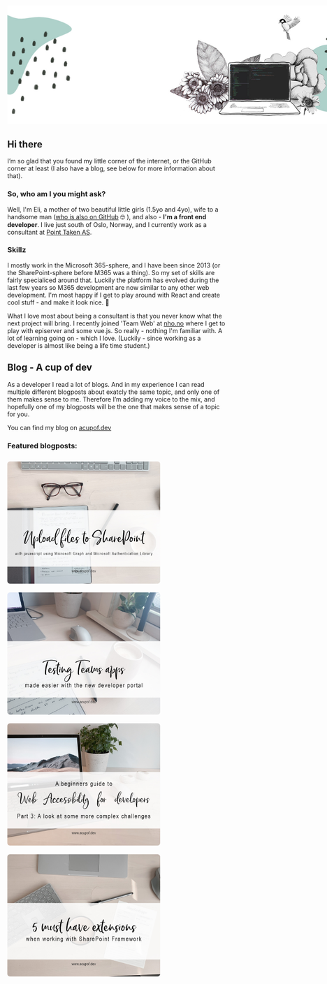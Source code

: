 <img style="max-width:900px" src="./assets/mixed-media-illustration.jpg" />

## Hi there

I’m so glad that you found my little corner of the internet, or the GitHub corner at least (I also have a blog, see below for more information about that).

### So, who am I you might ask? 

Well, I'm Eli, a mother of two beautiful little girls (1.5yo and 4yo), wife to a handsome man ([who is also on GitHub](https://github.com/EspenSchei) 🤓 ), and also - **I'm a front end developer**. I live just south of Oslo, Norway, and I currently work as a consultant at [Point Taken AS](https://pointtaken.no/).

### Skillz
I mostly work in the Microsoft 365-sphere, and I have been since 2013 (or the SharePoint-sphere before M365 was a thing). So my set of skills are fairly specialiced around that. Luckily the platform has evolved during the last few years so M365 development are now similar to any other web development. I'm most happy if I get to play around with React and create cool stuff - and make it look nice. 💁

What I love most about being a consultant is that you never know what the next project will bring. I recently joined 'Team Web' at [nho.no](https://nho.no) where I get to play with episerver and some vue.js. So really - nothing I'm familiar with. A lot of learning going on - which I love. (Luckily - since working as a developer is almost like being a life time student.)

## Blog - A cup of dev
As a developer I read a lot of blogs. And in my experience I can read multiple different blogposts about exatcly the same topic, and only one of them makes sense to me. Therefore I’m adding my voice to the mix, and hopefully one of my blogposts will be the one that makes sense of a topic for you. 

You can find my blog on  [acupof.dev](https://acupof.dev)


### Featured blogposts: 

<a href="https://elischei.com/upload-files-to-sharepoint-with-javascript-using-microsoft-graph/"><img alt="Header image for blogpost 1. You can see part of a keyboard and some glasses. Theres a white area on top with the blogpost heading-text on - 'Upload files to SharePoint with javascript using Microsoft Graph and Microsoft Authentication Library'" style="width:350px; border-radius:6px; float: left; margin: 10px 10px 10px 0" src="./assets/upload-files-sharepoint.jpg" /><a>
<a href="https://elischei.com/testing-teams-apps-made-easier-with-the-new-developer-portal/"><img alt="Header image for blogpost 2. You can see a keyboard and part of a laptop from above. Theres a white area on top with the blogpost heading-text on - 'Testibg Teams apps made easier with the new developer portal'" style="width:350px; border-radius:6px; float: left; margin: 10px 10px 10px 0" src="./assets\testing-teams-apps.jpg" /><a> 
<a href="https://elischei.com/a-beginners-guide-to-web-accessibility-for-developers-part-3-a-look-at-some-more-complex-challenges/"><img alt="Header image for blogpost 3. You can se part of a mouse and a tablet. Theres a white area on top with the blogpost heading-text on - 'A beginners guide to web accessibility for developers, part 3 a look at some more complex challenges'" style="width:350px; border-radius:6px; float: left; margin: 10px 10px 10px 0" src="./assets/a11y-par3-1.jpg" /><a>
<a href="https://elischei.com/5-must-have-extensions-when-working-with-sharepoint-framework-spfx/"><img alt="Header image for blogpost 4. You can see a keyboard and part of a laptop from above. Theres a white area on top with the blogpost heading-text on - '5 must have extensions when working with SharePoint Framework" style="width:350px; border-radius:6px; float: left; margin: 10px 10px 10px 0" src="./assets\must-have-extensions.jpg" /><a> 





